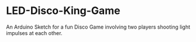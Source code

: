 # LED-Disco-King-Game
An Arduino Sketch for a fun Disco Game involving two players shooting light impulses at each other.
